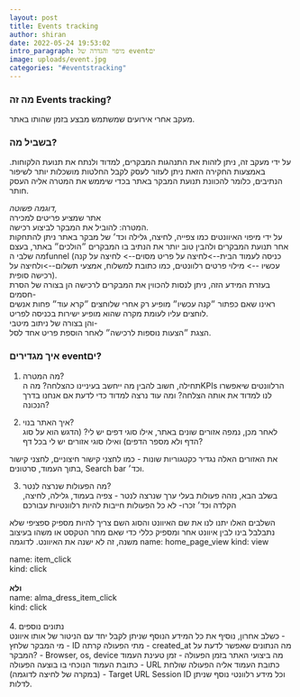 ```yaml
---
layout: post
title: Events tracking
author: shiran
date: 2022-05-24 19:53:02
intro_paragraph: מיפוי והגדרה של eventים
image: uploads/event.jpg
categories: "#eventstracking"
---
```



### מה זה Events tracking?<br>
מעקב אחרי אירועים שמשתמש מבצע בזמן שהותו באתר.

### בשביל מה? <br>
על ידי מעקב זה, ניתן לזהות את התנהגות המבקרים, למדוד ולנתח את תנועת הלקוחות. באמצעות החקירה הזאת ניתן לעזור לעסק לקבל החלטות מושכלות יותר לשיפור הנתיבים, כלומר להכוונת תנועת המבקר באתר בכדי שיממש את המטרה אליה העסק חותר.

*דוגמה פשוטה,* <br>
אתר שמציע פריטים למכירה<br>
המטרה: להוביל את המבקר לביצוע רכישה. <br>
על ידי מיפוי האיוונטים כמו צפייה, לחיצה, גלילה וכד׳ של מבקר באתר ניתן להתחקות אחר תנועת המבקרים ולהבין טוב יותר את הנתיב בו המבקרים ״הולכים״ באתר, בעצם מה שלבי הfunnel (כניסה לעמוד הבית-->לחיצה על פריט מסוים--> לחיצה על קנה עכשיו --> מילוי פרטים רלוונטים, כמו כתובת למשלוח, אמצעי תשלום-->ולחיצה על רכישה סופית). <br>
בעזרת המידע הזה, ניתן לנסות להכווין את המבקרים לרכישה הן בצורה של הסרת חסמים-<br>
ראינו שאם כפתור ״קנה עכשיו״ מופיע רק אחרי שלוחצים ״קרא עוד״ פחות אנשים לוחצים עליו לעומת מקרה שהוא מופיע ישירות בכניסה לפריט.<br>
והן בצורה של ניתוב מיטבי-<br>
הצגת ״הצעות נוספות לרכישה״ לאחר הוספת פריט אחד לסל.


### איך מגדירים eventים? <br>

1. מה המטרה? <br>
תחילה, חשוב להבין מה ייחשב בעיניינו כהצלחה? מה הKPIs הרלוונטים שיאפשרו לנו למדוד את אותה הצלחה? ומה עוד נרצה למדוד כדי לדעת אם אנחנו בדרך הנכונה?

2. איך האתר בנוי?<br>
לאחר מכן, נמפה אזורים שונים באתר, אילו סוגי דפים יש לי? (הדגש הוא על סוג הדף ולא מספר הדפים) ואילו סוגי אזורים יש לי בכל דף?

את האזורים האלה נגדיר כקטגוריות שונות - כמו לחצני קישור חיצוניים, לחצני קישור בתוך העמוד, סרטונים, Search bar וכד׳.

3. מה הפעולות שנרצה לנטר?<br>
בשלב הבא, נזהה פעולות בעלי ערך שנרצה לנטר - צפיה בעמוד, גלילה, לחיצה, הקלדה וכד׳
זכרו- לא כל הפעולות חייבות להיות רלוונטיות עבורכם 

השלבים האלו יתנו לנו את שם האיוונט והסוג
השם צריך להיות מספיק ספציפי שלא נתבלבל בינו לבין איוונט אחר ומספיק כללי כדי שאם מחר הטקסט או משהו בעיצוב משנה, זה לא ישנה את האיוונט. 
לדוגמה
name: home_page_view
kind: view

name: item_click<br>
kind: click <br><br>
**ולא** <br>
name: alma_dress_item_click<br>
kind: click<br>
<br>
4. נתונים נוספים<br>
כשלב אחרון, נוסיף את כל המידע הנוסף שניתן לקבל יחד עם הניטור של אותו איוונט - <br>
מי המבקר שלחץ - ID 
מתי הפעולה קרתה - created_at
מה הנתונים שאפשר לדעת על המבקר? - Browser, os, device
מה ביצועי האתר בזמן הפעולה - זמן טעינת העמוד
כתובת העמוד הנוכחי בו בוצעה הפעולה - URL
כתובת העמוד אליה הפעולה שולחת (במקרה של לחיצה לדוגמה) - Target URL
Session ID
וכל מידע רלוונטי נוסף שניתן לדלות.
